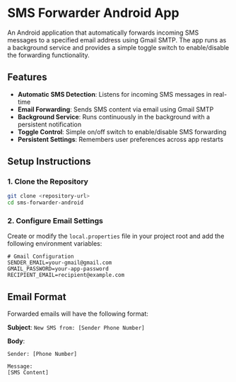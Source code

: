 # SMS Forwarder Android App

An Android application that automatically forwards incoming SMS messages to a specified email address using Gmail SMTP. The app runs as a background service and provides a simple toggle switch to enable/disable the forwarding functionality.

## Features

- **Automatic SMS Detection**: Listens for incoming SMS messages in real-time
- **Email Forwarding**: Sends SMS content via email using Gmail SMTP
- **Background Service**: Runs continuously in the background with a persistent notification
- **Toggle Control**: Simple on/off switch to enable/disable SMS forwarding
- **Persistent Settings**: Remembers user preferences across app restarts

## Setup Instructions

### 1. Clone the Repository
```bash
git clone <repository-url>
cd sms-forwarder-android
```

### 2. Configure Email Settings

Create or modify the `local.properties` file in your project root and add the following environment variables:

```properties
# Gmail Configuration
SENDER_EMAIL=your-gmail@gmail.com
GMAIL_PASSWORD=your-app-password
RECIPIENT_EMAIL=recipient@example.com
```

## Email Format

Forwarded emails will have the following format:

**Subject**: `New SMS from: [Sender Phone Number]`

**Body**:
```
Sender: [Phone Number]

Message:
[SMS Content]
```
